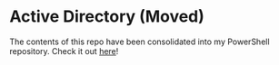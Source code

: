 # Active Directory (Moved)

The contents of this repo have been consolidated into my PowerShell repository. Check it out [here](https://github.com/SamErde/PowerShell/Active-Directory)!
